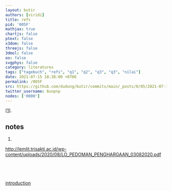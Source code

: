 ```yaml
---
layout: butir
authors: [viridi]
title: refs
pid: '005F'
mathjax: true
chartjs: false
ptext: false
x3dom: false
threejs: false
3dmol: false
oo: false
svgphys: false
category: literatures
tags: ["tagebuch", "refs", "q1", "q2", "q3", "q3", "nilai"]
date: 2021-07-15 18:38:00 +0700
permalink: /005F
src: https://github.com/dudung/butir/commits/main/_posts/0/05/2021-07-15-refs.md
twitter_username: 6unpnp
nodes: ['0000']
---
```

[[1](#r01)].

## notes
1. <a name="r01"></a>

http://lemlit.trisakti.ac.id/wp-content/uploads/2020/08/LO_PEDOMAN_PENGHARGAAN_03082020.pdf

## &nbsp;
[introduction](0000)

